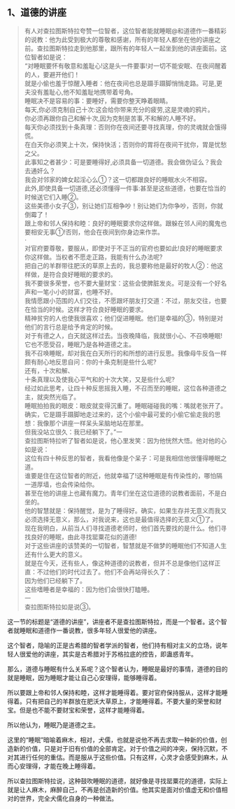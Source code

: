<h2>1、道德的讲座</h2><blockquote data-pid="l0MYBsTf">有人对查拉图斯特拉夸赞一位智者，这位智者能就睡眠@和道德作一番精彩的说教：他为此受到极大的尊敬和感谢，所有的年轻人都坐在他的讲座之前。查拉图斯特拉走到他那里，跟所有的年轻人一起坐到他的讲座面前。这位智者如是说：<br>“对睡眠要怀有敬意和羞耻心!这是头一件要事!对一切不能安眠、在夜间醒着的人，要避开他们！<br>就是小偷也羞于惊醒入睡者：他在夜间也总是蹑手蹑脚悄悄走路。可是,更夫没有羞耻心,他不知羞耻地携带着号角。<br>睡眠决不是容易的事：要睡好，需要你整天睁着眼睛。<br>每天,你必须克制自己十次:这会给你带来充分的疲劳,这是灵魂的鸦片。<br>你必须再跟你自己和解十次,因为克制是苦事,不和解的人睡不好。<br>每天你必须找到十条真理：否则你在夜间还要寻找真理，你的灵魂就会饿得慌。<br>在白天你必须笑上十次，保持快活；否则你的胃将在夜间干扰你，胃是忧愁之父。<br>此事知之者甚少：可是要睡得好,必须具备一切道德。我会做伪证么？我会去通奸么？<br>我会对邻家的婢女起淫心么①？这一切都跟良好的睡眠水火不相容。<br>此外,即使具备一切道德,还必须懂得一件事:甚至是这些道德，也要在恰当的时候送它们入睡②。<br>这些美德小女子③，别让她们互相争吵！别让她们为你争吵，否则，你就倒霉了！<br>跟上帝和邻人保持和睦：良好的睡眠要求你这样做。跟躲在邻人间的魔鬼也要相安无事①!否则，他会在夜间到你身边来作祟。<br>·<br>对官府要尊敬，要服从，即使对于不正当的官府也要如此!良好的睡眠要求你这样做。当权者不愿走正路，我能有什么办法呢?<br>把自己的羊群带往肥沃的草原上去的，我总要称他是最好的牧人②：他这样做，是符合良好睡眠的要求的。<br>我不要很多荣誉，也不要大量财宝：这些会使脾脏发炎。可是没有一个好名声和一笔小小的财富，也睡不好。<br>我情愿跟小范围的人们交往，不愿跟坏朋友打交道：不过，朋友交往，也要在恰当的时候。这样才符合良好睡眠的要求。<br>精神贫穷的人也使我很喜欢；他们促进睡眠。他们是幸福的③，特别是对他们的言行总是给予肯定的时候。<br>对于有德之人，白天就这样过去。当夜晚降临，我就很小心、不召唤睡眠!它也不愿受召，睡眠乃是各种道德之主。<br>我不召唤睡眠，却对我在白天所行的和所想的进行反思。我像母牛反刍一样颇有耐心地反思自问：你的十条克制是些什么呢?<br>还有，十次和解、<br>十条真理以及使我心平气和的十次大笑，又是些什么呢?<br>经过如此思考，让四十种反思摇我入睡，不召而至的睡眠，这位各种道德之主，就突然光临了。<br>睡眠拍拍我的眼皮：眼皮就变得沉重了。睡眠碰碰我的嘴：嘴就老张开了。<br>确实，它是蹑手蹑脚地走过来的，这个小偷中最可爱的小偷它偷走我的思想：我像那个讲座一样呆头呆脑地站在那里。<br>但我没站立很久：我已经躺下了。”一<br>查拉图斯特拉听了智者如是说，他心里发笑：因为他恍然大悟。他对他的心如是说：<br>这位有四十种反思的智者，我看他像是个呆子：可是我相信他很懂得睡眠之道。<br>谁要是住在这位智者的附近，他就幸福了!这种睡眠是有传染性的，哪怕隔一道厚墙，也会传染给你。<br>甚至在他的讲座上也藏有魔力。青年们坐在这位道德的说教者面前，不是白坐的。<br>他的智慧就是：保持醒觉，是为了睡得好。确实，如果生存并无意义而我又必须选择无意义，那么，对我说来，这也是最值得选择的无意义①了。<br>现在我明白，从前当人们寻找道德老师时，他们首先要找的是什么。他们寻找良好的睡眠，由此寻找罂粟花似的道德!<br>对于这些讲座的该赞美的一切智者，智慧就是不做梦的睡眠他们不知道人生还有什么更大的意义。<br>就是在今天，还有些人，像这种道德的说教者，但并不总是像他们这样正直：不过他们的时代过去了。他们不会再站得长久了：<br>因为他们已经躺下了。<br>这些嗜睡者是幸福的：因为他们会很快打瞌睡。<br>一<br>查拉图斯特拉如是说③。</blockquote><p data-pid="NFuROfaj">这一节的标题是“道德的讲座”，讲座者不是查拉图斯特拉，而是一个智者。这个智者就睡眠和道德作一番说教，很多年轻人很爱他的讲座。</p><p data-pid="_cXgnUfk">这个智者，隐喻的正是古希腊的智者学派的智者，他们持有相对主义的立场，说年轻人很爱他的讲座，其实是古希腊对于苏格拉底的控告，即蛊惑青年。</p><p data-pid="giUmy_e4">那么，道德与睡眠有什么关系呢？这个智者认为，睡眠是最好的事情，道德的目的就是睡眠，因为睡眠才能让自己心安理得，能够睡得着。</p><p data-pid="3op5r1be">所以要跟上帝和邻人保持和睦，这样才能睡得着。要对官府保持服从，这样才能睡得着。只有把自己的羊群放在肥沃大草原上，才能睡得着。不要大量的荣誉和财宝。但是也不能不要财宝和荣誉，这样才能睡得着。</p><p data-pid="E8d2oAhR">所以他认为，睡眠乃是道德之主。</p><p data-pid="H3IqZrYN">这里的“睡眠”暗喻着麻木，相对，犬儒，也就是说他不再去求取一种新的价值，创造新的价值，只是对于旧有价值的全部肯定。对于价值之间的冲突，保持沉默，不对其进行任何的重估。而是服从于这些价值。只有这样，心灵才会感受到麻木，从而心安理得，才能在晚上睡得着。</p><p data-pid="THBUltAp">所以查拉图斯特拉说，这种鼓吹睡眠的道德，就好像是寻找罂粟花的道德，实际上就是让人麻木，麻醉自己，不再是创造新的价值。他其实是面对价值虚无和价值相对的世界，完全犬儒化自身的一种做法。</p><p></p>